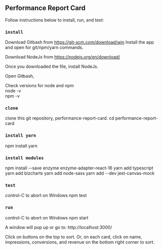 
## Performance Report Card

Follow instructions below to install, run, and test:

### `install`

Download Gitbash from https://git-scm.com/download/win
Install the app and open for git/npm/yarn commands.

Download NodeJs from https://nodejs.org/en/download/

Once you downloaded the file, install NodeJs.

Open Gitbash,

Check versions for node and npm <br />
node -v <br />
npm -v <br />

### `clone`

clone this git repository, performance-report-card.
cd performance-report-card

### `install yarn`

npm install yarn

### `install modules`

npm install --save enzyme enzyme-adapter-react-16
yarn add typescript
yarn add bizcharts
yarn add node-sass
yarn add --dev jest-canvas-mock

### `test`

control-C to abort on Windows
npm test

### `run`

control-C to abort on Windows
npm start

A window will pop up or go to: http://localhost:3000/

Click on buttons on the top to sort. Or, on each card, click on name, impressions, conversions, and revenue on the bottom right corner to sort.


